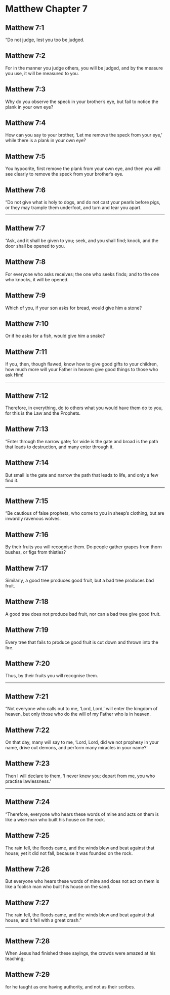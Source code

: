 # Matthew Chapter 7

## Matthew 7:1

“Do not judge, lest you too be judged.

## Matthew 7:2

For in the manner you judge others, you will be judged, and by the measure you use, it will be measured to you.

## Matthew 7:3

Why do you observe the speck in your brother’s eye, but fail to notice the plank in your own eye?

## Matthew 7:4

How can you say to your brother, ‘Let me remove the speck from your eye,’ while there is a plank in your own eye?

## Matthew 7:5

You hypocrite, first remove the plank from your own eye, and then you will see clearly to remove the speck from your brother’s eye.

## Matthew 7:6

“Do not give what is holy to dogs, and do not cast your pearls before pigs, or they may trample them underfoot, and turn and tear you apart.

---

## Matthew 7:7

“Ask, and it shall be given to you; seek, and you shall find; knock, and the door shall be opened to you.

## Matthew 7:8

For everyone who asks receives; the one who seeks finds; and to the one who knocks, it will be opened.

## Matthew 7:9

Which of you, if your son asks for bread, would give him a stone?

## Matthew 7:10

Or if he asks for a fish, would give him a snake?

## Matthew 7:11

If you, then, though flawed, know how to give good gifts to your children, how much more will your Father in heaven give good things to those who ask Him!

---

## Matthew 7:12

Therefore, in everything, do to others what you would have them do to you, for this is the Law and the Prophets.

## Matthew 7:13

“Enter through the narrow gate; for wide is the gate and broad is the path that leads to destruction, and many enter through it.

## Matthew 7:14

But small is the gate and narrow the path that leads to life, and only a few find it.

---

## Matthew 7:15

“Be cautious of false prophets, who come to you in sheep’s clothing, but are inwardly ravenous wolves.

## Matthew 7:16

By their fruits you will recognise them. Do people gather grapes from thorn bushes, or figs from thistles?

## Matthew 7:17

Similarly, a good tree produces good fruit, but a bad tree produces bad fruit.

## Matthew 7:18

A good tree does not produce bad fruit, nor can a bad tree give good fruit.

## Matthew 7:19

Every tree that fails to produce good fruit is cut down and thrown into the fire.

## Matthew 7:20

Thus, by their fruits you will recognise them.

---

## Matthew 7:21

“Not everyone who calls out to me, ‘Lord, Lord,’ will enter the kingdom of heaven, but only those who do the will of my Father who is in heaven.

## Matthew 7:22

On that day, many will say to me, ‘Lord, Lord, did we not prophesy in your name, drive out demons, and perform many miracles in your name?’

## Matthew 7:23

Then I will declare to them, ‘I never knew you; depart from me, you who practise lawlessness.’

---

## Matthew 7:24

“Therefore, everyone who hears these words of mine and acts on them is like a wise man who built his house on the rock.

## Matthew 7:25

The rain fell, the floods came, and the winds blew and beat against that house; yet it did not fall, because it was founded on the rock.

## Matthew 7:26

But everyone who hears these words of mine and does not act on them is like a foolish man who built his house on the sand.

## Matthew 7:27

The rain fell, the floods came, and the winds blew and beat against that house, and it fell with a great crash.”

---

## Matthew 7:28

When Jesus had finished these sayings, the crowds were amazed at his teaching;

## Matthew 7:29

for he taught as one having authority, and not as their scribes.
